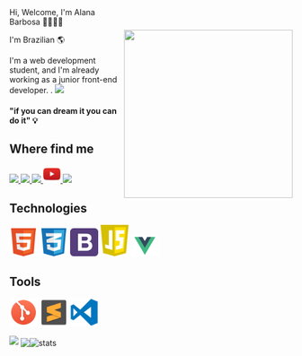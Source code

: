 



<img style="margin-top: 40px;" align="right" width="300px" height="300px" src="https://media0.giphy.com/media/h408T6Y5GfmXBKW62l/giphy.gif?cid=ecf05e47xeewp0be0i53jcpijn2qyz3p8ngo0egth1ei98a3&rid=giphy.gif&ct=g">
Hi, Welcome, I'm Alana Barbosa 👋👩🏻‍💻 <br/>



I'm Brazilian :earth_americas:

I'm a web development student, and I'm already working as a junior front-end developer.
. <img src="https://media.tenor.com/images/80427dacea8c70ab7a55fbea7fffe962/tenor.gif" width="30px">

   #### "if you can dream it you can do it" 💡
 ## Where find me
   <a href="https://www.linkedin.com/in/barbosaalana/"><img src="https://cdn0.iconfinder.com/data/icons/social-flat-rounded-rects/512/linkedin-256.png" width="30px"> </a>  <a href="https://behance.net/alanabarbosa2"><img src="https://cdn3.iconfinder.com/data/icons/social-rounded-2/72/Behance-256.png" width="31px"> </a><a href="https://codepen.io/alanabarbosa"><img src="https://cdn3.iconfinder.com/data/icons/social-rounded-2/72/Codepen-256.png" width="31px"> </a><a href="https://www.youtube.com/channel/UCSVJZha6fxM3jkLCSw_7bDQ"><img src="https://github.com/itsalanayall/icons/blob/main/youtube.png?raw=true" width="31px"> </a><a href="https://www.instagram.com/laboratoriodaalana/"><img src="https://image.flaticon.com/icons/png/512/174/174855.png" width="31px"> </a>
   
 ## Technologies
<img width="50px" src="https://github.com/itsalanayall/icons/blob/main/html5.png?raw=true" /> <img width="50px" src="https://github.com/itsalanayall/icons/blob/main/css3.png?raw=true" /> <img width="50px" src="https://github.com/itsalanayall/icons/blob/main/boot.png?raw=true" /> <img width="50px" src="https://github.com/itsalanayall/icons/blob/main/javascript.png?raw=true" /> <img width="50px" src="https://github.com/itsalanayall/icons/blob/main/vue.png?raw=true" />

 ## Tools
<img width="50px" src="https://github.com/itsalanayall/icons/blob/main/git.png?raw=true" /> <img width="50px" src="https://github.com/itsalanayall/icons/blob/main/sublime.png?raw=true" /> <img width="50px" src="https://github.com/itsalanayall/icons/blob/main/vscode.png?raw=true" /> 

<img height="150em" src="https://github-readme-stats.vercel.app/api?username=alanabarbosa&theme=jolly&show_icons=true&hide=issues" />
<img height="150em" align="center" src="https://github-readme-stats.vercel.app/api/top-langs/?username=alanabarbosa&langs_count=6&theme=jolly&layout=compact" /><img height="150em" align="center" src="https://github-readme-streak-stats.herokuapp.com/?user=alanabarbosa&theme=jolly" alt="stats" />






